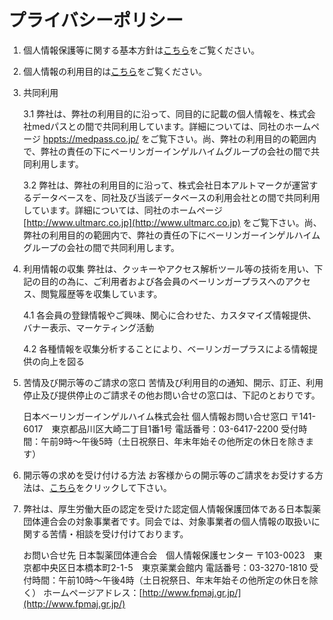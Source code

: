 # プライバシーポリシー

1. 個人情報保護等に関する基本方針は[こちら](#)をご覧ください。
2. 個人情報の利用目的は[こちら](/personal-information.md)をご覧ください。 
3. 共同利用 
	
	3.1 弊社は、弊社の利用目的に沿って、同目的に記載の個人情報を、株式会社medパスとの間で共同利用しています。詳細については、同社のホームページ [hppts://medpass.co.jp/](https://medpass.co.jp) をご覧下さい。尚、弊社の利用目的の範囲内で、弊社の責任の下にベーリンガーインゲルハイムグループの会社の間で共同利用します。
	
	3.2 弊社は、弊社の利用目的に沿って、株式会社日本アルトマークが運営するデータベースを、同社及び当該データベースの利用会社との間で共同利用しています。詳細については、同社のホームページ [http://www.ultmarc.co.jp](http://www.ultmarc.co.jp) をご覧下さい。尚、弊社の利用目的の範囲内で、弊社の責任の下にベーリンガーインゲルハイムグループの会社の間で共同利用します。

4. 利用情報の収集
弊社は、クッキーやアクセス解析ツール等の技術を用い、下記の目的の為に、ご利用者および各会員のベーリンガープラスへのアクセス、閲覧履歴等を収集しています。

	  4.1 各会員の登録情報やご興味、関心に合わせた、カスタマイズ情報提供、バナー表示、マーケティング活動
	  
	  4.2 各種情報を収集分析することにより、ベーリンガープラスによる情報提供の向上を図る

5. 苦情及び開示等のご請求の窓口
苦情及び利用目的の通知、開示、訂正、利用停止及び提供停止のご請求その他お問い合せの窓口は、下記のとおりです。
	
	日本ベーリンガーインゲルハイム株式会社
	個人情報お問い合せ窓口
	〒141-6017　東京都品川区大崎二丁目1番1号
	電話番号：03-6417-2200
	受付時間：午前9時～午後5時（土日祝祭日、年末年始その他所定の休日を除きます）

6. 開示等の求めを受け付ける方法
お客様からの開示等のご請求をお受けする方法は、[こちら](#)をクリックして下さい。

7. 弊社は、厚生労働大臣の認定を受けた認定個人情報保護団体である日本製薬団体連合会の対象事業者です。同会では、対象事業者の個人情報の取扱いに関する苦情・相談を受け付けております。

	お問い合せ先
	日本製薬団体連合会　個人情報保護センター
	〒103-0023　東京都中央区日本橋本町2-1-5　東京薬業会館内
	電話番号：03-3270-1810
	受付時間：午前10時～午後4時（土日祝祭日、年末年始その他所定の休日を除く）
	ホームページアドレス：[http://www.fpmaj.gr.jp/](http://www.fpmaj.gr.jp/)
<!--stackedit_data:
eyJoaXN0b3J5IjpbLTMwNDgxMDkxOF19
-->